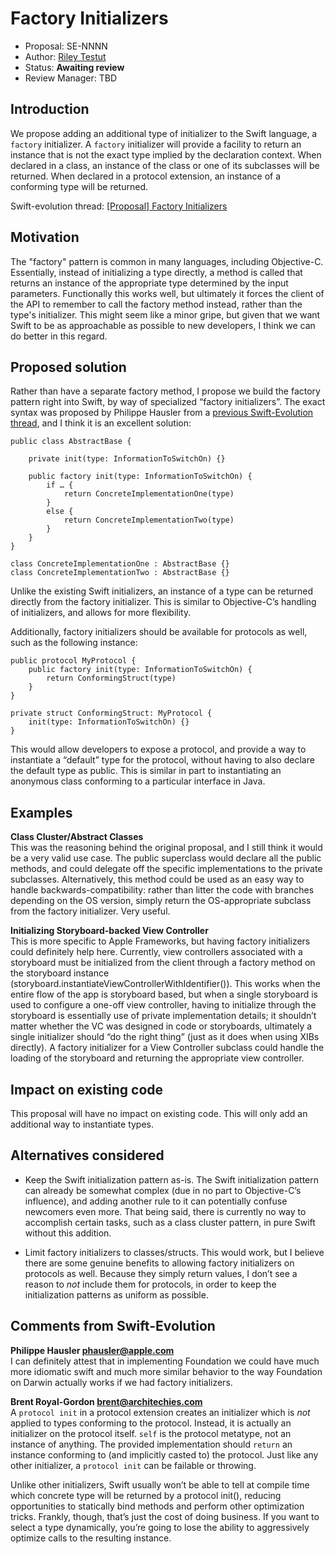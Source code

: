 # Factory Initializers

* Proposal: SE-NNNN
* Author: [Riley Testut](http://twitter.com/rileytestut)
* Status: **Awaiting review**
* Review Manager: TBD

## Introduction

We propose adding an additional type of initializer to the Swift language, a `factory` initializer. A `factory` initializer will provide a facility to return an instance that is not the exact type implied by the declaration context. When declared in a class, an instance of the class or one of its subclasses will be returned. When declared in a protocol extension, an instance of a conforming type will be returned.

Swift-evolution thread: [[Proposal] Factory Initializers](https://lists.swift.org/pipermail/swift-evolution/Week-of-Mon-20151214/003192.html)

## Motivation

The "factory" pattern is common in many languages, including Objective-C. Essentially, instead of initializing a type directly, a method is called that returns an instance of the appropriate type determined by the input parameters. Functionally this works well, but ultimately it forces the client of the API to remember to call the factory method instead, rather than the type's initializer. This might seem like a minor gripe, but given that we want Swift to be as approachable as possible to new developers, I think we can do better in this regard.

## Proposed solution

Rather than have a separate factory method, I propose we build the factory pattern right into Swift, by way of specialized “factory initializers”. The exact syntax was proposed by Philippe Hausler from a [previous Swift-Evolution 	thread](https://lists.swift.org/pipermail/swift-evolution/Week-of-Mon-20151207/001328.html), and I think it is an excellent solution:

    public class AbstractBase {
		    
		private init(type: InformationToSwitchOn) {}
    
        public factory init(type: InformationToSwitchOn) {
            if … {
                return ConcreteImplementationOne(type)
            }
            else {
                return ConcreteImplementationTwo(type)
            }
        }
    }

    class ConcreteImplementationOne : AbstractBase {}
    class ConcreteImplementationTwo : AbstractBase {}

Unlike the existing Swift initializers, an instance of a type can be returned directly from the factory initializer. This is similar to Objective-C’s handling of initializers, and allows for more flexibility.

Additionally, factory initializers should be available for protocols as well, such as the following instance:

    public protocol MyProtocol {
        public factory init(type: InformationToSwitchOn) {
            return ConformingStruct(type)
        }
    }

    private struct ConformingStruct: MyProtocol {
        init(type: InformationToSwitchOn) {}
    }

This would allow developers to expose a protocol, and provide a way to instantiate a “default” type for the protocol, without having to also declare the default type as public. This is similar in part to instantiating an anonymous class conforming to a particular interface in Java.

## Examples

__Class Cluster/Abstract Classes__  
This was the reasoning behind the original proposal, and I still think it would be a very valid use case. The public superclass would declare all the public methods, and could delegate off the specific implementations to the private subclasses. Alternatively, this method could be used as an easy way to handle backwards-compatibility: rather than litter the code with branches depending on the OS version, simply return the OS-appropriate subclass from the factory initializer. Very useful.

__Initializing Storyboard-backed View Controller__  
This is more specific to Apple Frameworks, but having factory initializers could definitely help here. Currently, view controllers associated with a storyboard must be initialized from the client through a factory method on the storyboard instance (storyboard.instantiateViewControllerWithIdentifier()). This works when the entire flow of the app is storyboard based, but when a single storyboard is used to configure a one-off view controller, having to initialize through the storyboard is essentially use of private implementation details; it shouldn’t matter whether the VC was designed in code or storyboards, ultimately a single initializer should “do the right thing” (just as it does when using XIBs directly). A factory initializer for a View Controller subclass could handle the loading of the storyboard and returning the appropriate view controller.

## Impact on existing code

This proposal will have no impact on existing code. This will only add an additional way to instantiate types.

## Alternatives considered

* Keep the Swift initialization pattern as-is. The Swift initialization pattern can already be somewhat complex (due in no part to Objective-C’s influence), and adding another rule to it can potentially confuse newcomers even more. That being said, there is currently no way to accomplish certain tasks, such as a class cluster pattern, in pure Swift without this addition.

* Limit factory initializers to classes/structs. This would work, but I believe there are some genuine benefits to allowing factory initializers on protocols as well. Because they simply return values, I don’t see a reason to *not* include them for protocols, in order to keep the initialization patterns as uniform as possible.

## Comments from Swift-Evolution

__Philippe Hausler <phausler@apple.com>__  
I can definitely attest that in implementing Foundation we could have much more idiomatic swift and much more similar behavior to the way Foundation on Darwin actually works if we had factory initializers. 

__Brent Royal-Gordon <brent@architechies.com>__  
A `protocol init` in a protocol extension creates an initializer which is *not* applied to types conforming to the protocol. Instead, it is actually an initializer on the protocol itself. `self` is the protocol metatype, not an instance of anything. The provided implementation should `return` an instance conforming to (and implicitly casted to) the protocol. Just like any other initializer, a `protocol init` can be failable or throwing.

Unlike other initializers, Swift usually won’t be able to tell at compile time which concrete type will be returned by a protocol init(), reducing opportunities to statically bind methods and perform other optimization tricks. Frankly, though, that’s just the cost of doing business. If you want to select a type dynamically, you’re going to lose the ability to aggressively optimize calls to the resulting instance.
